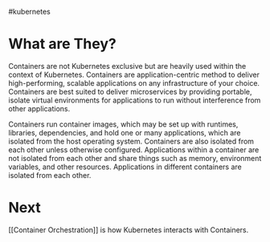 #kubernetes 
# What are They?
Containers are not Kubernetes exclusive but are heavily used within the context of Kubernetes. Containers are application-centric method to deliver high-performing, scalable applications on any infrastructure of your choice. Containers are best suited to deliver microservices by providing portable, isolate virtual environments for applications to run without interference from other applications.

Containers run container images, which may be set up with runtimes, libraries, dependencies, and hold one or many applications, which are isolated from the host operating system. Containers are also isolated from each other unless otherwise configured. Applications within a container are not isolated from each other and share things such as memory, environment variables, and other resources. Applications in different containers are isolated from each other.

# Next
[[Container Orchestration]] is how Kubernetes interacts with Containers.